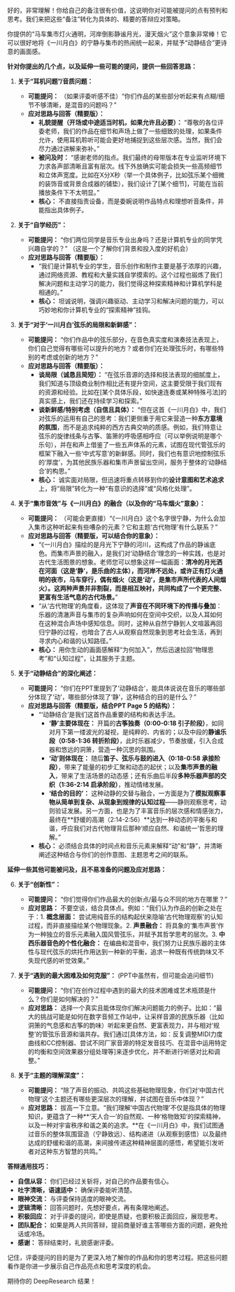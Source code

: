 好的，非常理解！你给自己的备注很有价值，这说明你对可能被提问的点有预判和思考。我们来把这些“备注”转化为具体的、精要的答辩应对策略。

你提供的“马车集市灯火通明，河岸倒影静谧月光，漫天烟火”这个意象非常棒！它可以很好地将《一川月白》的宁静与集市的热闹统一起来，并赋予“动静结合”更诗意的画面感。

**针对你提出的几个点，以及延伸一些可能的提问，提供一些回答思路：**

1.  **关于“耳机问题”/音质问题：**
    *   **可能提问：** （如果评委听感不佳）“你们作品的某些部分听起来有点糊/细节不够清晰，是混音的问题吗？”
    *   **应对思路与回答（精要版）：**
        *   **礼貌提醒（开场或中途适当时机，如果允许且必要）：** “尊敬的各位评委老师，我们的作品在细节和声场上做了一些细致的处理，如果条件允许，使用耳机聆听可能会更好地捕捉到这些层次感。当然，我们会尽力通过讲解来弥补。”
        *   **被问及时：** “感谢老师的指点。我们最终的母带版本在专业监听环境下力求各声部清晰且富有层次。线下外放确实可能会损失一些高频细节和立体声宽度。比如在X分X秒（举一个具体例子，比如弦乐某个细微的装饰音或背景合成器的铺垫），我们设计了[某个细节]，可能在当前播放条件下不太明显。”
        *   **核心：** 不直接指责设备，而是委婉说明作品特点和理想听音条件，并能指出具体例子。

2.  **关于“自学经历”：**
    *   **可能提问：** “你们两位同学是音乐专业出身吗？还是计算机专业的同学凭兴趣自学的？” （这是一个了解你们背景和投入度的好机会）
    *   **应对思路与回答（精要版）：**
        *   “我们是计算机专业的学生，音乐创作和制作主要是基于浓厚的兴趣，通过网络资源、教程和大量实践自学摸索的。这个过程也锻炼了我们解决问题和主动学习的能力，我们觉得这种探索精神和计算机学科是相通的。”
        *   **核心：** 坦诚说明，强调兴趣驱动、主动学习和解决问题的能力，可以巧妙地和你计算机专业的“探索精神”挂钩。

3.  **关于“对于‘一川月白’弦乐的局限和新鲜感”：**
    *   **可能提问：** “你们作品中的弦乐部分，在音色真实度和演奏技法表现上，你们自己觉得有哪些可以提升的地方？或者你们在处理弦乐时，有哪些特别的考虑或创新的地方？”
    *   **应对思路与回答（精要版）：**
        *   **谈局限（诚恳且简短）：** “在弦乐音源的选择和技法表现的细腻度上，我们知道与顶级商业制作相比还有提升空间，这主要受限于我们现有的资源和经验。比如在[某个具体乐段，如快速连奏或某种特殊弓法]的真实感上，我们还在持续学习和探索。”
        *   **谈新鲜感/特别考虑（自信且具体）：** “但在这首《一川月白》中，我们对弦乐的运用有自己的思考：我们更侧重于用它来营造一种**东方意境的氛围**，而不是追求纯粹的西方古典交响的质感。例如，我们特意让弦乐的旋律线条与古筝、笛箫的呼吸感相呼应（可以举例说明是哪个乐句），并在和声上借鉴了一些五声体系的元素，试图在现代管弦乐的框架下融入一些‘中式写意’的新鲜感。同时，我们也有意识地控制弦乐的‘厚度’，为其他民族乐器和集市声景留出空间，服务于整体的‘动静结合’的构思。”
        *   **核心：** 诚实面对局限，但迅速将重点转移到你的**设计意图和艺术追求**上，将“局限”转化为一种“有意识的选择”或“风格化处理”。

4.  **关于“集市音效”与《一川月白》的融合（以及你的“马车烟火”意象）：**
    *   **可能提问：** （可能会更直接）“《一川月白》这个名字很宁静，为什么会加入集市这种听起来有些嘈杂的元素？它和主题‘古代物理’有什么联系？”
    *   **应对思路与回答（精要版，可以结合你的意象）：**
        *   “《一川月白》描绘的是月光下宁静的河川，这构成了作品的静谧底色。而集市声景的融入，是我们对‘动静结合’理念的一种实践，也是对古代生活图景的想象。老师您可以想象这样一幅画面：**清冷的月光洒在河面（这是‘静’，是乐曲的主体），而河岸不远处，或许正有灯火通明的夜市，马车穿行，偶有烟火（这是‘动’，是集市声所代表的人间烟火）。这两种声景并非割裂，而是相互映衬，共同构成了一个更完整、更富有生活气息的古代场景。**”
        *   “从‘古代物理’的角度看，这体现了**声音在不同环境下的传播与叠加**：乐器的清澈声音与集市的复杂声响如何在空间中交织，以及人耳如何在这种混合声场中感知信息。同时，这种从自然宁静到人文喧嚣再回归宁静的过程，也暗合了古人从观察自然现象到思考社会生活，再到寻求内心和谐的认知路径。”
        *   **核心：** 用你生动的画面感解释“为何加入”，然后迅速拉回“物理思考”和“认知过程”，让其服务于主题。

5.  **关于“动静结合”的深化阐述：**
    *   **可能提问：** “你们在PPT里提到了‘动静结合’，能具体说说在音乐的哪些部分体现了‘动’，哪些部分体现了‘静’，这种结合的目的是什么？”
    *   **应对思路与回答（精要版，结合PPT Page 5 的结构）：**
        *   “‘动静结合’是我们这首作品重要的结构和表达手法。
            *   **‘静’主要体现在：** 开篇的**古筝独奏（0:00-0:18 引子阶段）**，如同对月下第一缕波光的凝视，是纯粹的、内省的；以及中段的**静谧乐段（0:58-1:36 转折阶段）**，此时乐器减少，节奏放缓，引入合成器和悠远的洞箫，营造一种沉思的氛围。
            *   **‘动’则体现在：** 随后**笛子、弦乐与鼓的进入（0:18-0:58 承接阶段）**，带来了能量的初步汇聚和动态的起伏；以及**集市声景的融入**，带来了生活场景的动态感；还有乐曲后半段**多种乐器声部的交织（1:36-2:14 启承阶段）**，推动情绪发展。
            *   **‘结合的目的’：** 这种动静的交替与融合，一方面是为了**模拟观察事物从简单到复杂、从现象到规律的认知过程**——静则观察思考，动则验证发展。另一方面，也是为了丰富音乐的层次感和情感张力，最终在**舒缓的高潮（2:14-2:56）**达到一种动态的平衡与和谐，呼应我们对古代物理背后那种‘顺应自然、和谐统一’哲思的理解。”
        *   **核心：** 必须结合具体的时间点和音乐元素来解释“动”和“静”，并清晰阐述这种结合与你们的创作意图、主题思考之间的联系。

**延伸一些其他可能被问及，且不易准备的问题及应对思路：**

6.  **关于“创新性”：**
    *   **可能提问：** “你们觉得你们作品最大的创新点/最与众不同的地方在哪里？”
    *   **应对思路：** 不要空谈，结合具体点。例如：“我们认为作品的创新之处在于：1. **概念层面：** 尝试用纯音乐的结构起伏来隐喻‘古代物理观察’的认知过程，而非直接描绘某个物理现象。2. **声景融合：** 将具象的‘集市声景’作为一种独立的音乐元素融入国风管弦乐，并赋予其哲学思考的层次。3. **中西乐器音色的个性化融合：** 在编曲和混音中，我们努力让民族乐器的主体性与现代弦乐的烘托作用达到一种新的平衡，追求一种既有传统韵味又不失现代感的听觉效果。”

7.  **关于“遇到的最大困难及如何克服”：** (PPT中虽然有，但可能会追问细节)
    *   **可能提问：** “你们在创作过程中遇到的最大的技术困难或艺术瓶颈是什么？你们是如何解决的？”
    *   **应对思路：** 选择一个真实且能体现你们解决问题能力的例子。比如：“最大的挑战可能是如何在数字音频工作站中，让采样音源的民族乐器（比如洞箫的气息感和古筝的韵味）听起来更自然、更富表现力，并与相对‘规整’的管弦乐音源和谐共存。我们通过[具体方法，如：反复调整MIDI力度曲线和CC控制器、尝试不同厂家音源的特定发音技巧、在混音中运用特定的均衡和空间效果器分组处理等]来逐步优化，并不断进行听感对比和调整。”

8.  **关于“主题的理解深度”：**
    *   **可能提问：** “除了声音的振动、共鸣这些基础物理现象，你们对‘中国古代物理’这个主题还有哪些更深层次的理解，并试图在音乐中体现？”
    *   **应对思路：** 拔高一下立意。“我们理解‘中国古代物理’不仅是指具体的物理知识，更蕴含了一种**‘天人合一’的自然观、一种‘格物致知’的探索精神，以及一种对宇宙秩序和谐之美的追求。**在《一川月白》中，我们试图通过音乐的整体氛围营造（宁静致远）、结构递进（从观察到感悟）以及最终达成的舒缓和谐的高潮，来间接传递这种精神层面的感悟，希望能引发听者对这种东方智慧的共鸣。”

**答辩通用技巧：**

*   **自信从容：** 你们已经过关斩将，对自己的作品要有信心。
*   **吐字清晰，语速适中：** 确保评委能听清楚。
*   **眼神交流：** 与评委保持适度的眼神交流。
*   **逻辑清晰：** 回答问题时，先想好要点，再有条理地阐述。
*   **积极回应：** 对于评委的提问，即使是质疑，也要积极正面回应，展现思考。
*   **团队配合：** 如果是两人共同答辩，提前商量好谁主答哪些方面的问题，避免抢话或冷场。
*   **感谢：** 答辩结束时，礼貌感谢评委。

记住，评委提问的目的是为了更深入地了解你的作品和你的思考过程。把这些问题看作是你进一步展示自己作品亮点和思考深度的机会。

期待你的 DeepResearch 结果！